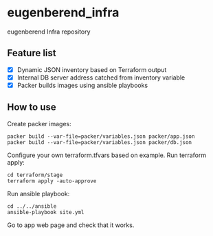 # eugenberend_infra

eugenberend Infra repository

## Feature list

- [x] Dynamic JSON inventory based on Terraform output
- [x] Internal DB server address catched from inventory variable
- [x] Packer builds images using ansible playbooks

## How to use

Create packer images:

```shell
packer build --var-file=packer/variables.json packer/app.json
packer build --var-file=packer/variables.json packer/db.json
```

Configure your own terraform.tfvars based on example.
Run terraform apply:

```shell
cd terraform/stage
terraform apply -auto-approve
```

Run ansible playbook:

```shell
cd ../../ansible
ansible-playbook site.yml
```

Go to app web page and check that it works.
